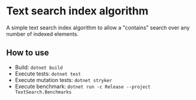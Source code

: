 # Text search index algorithm

A simple text search index algorithm to allow a "contains" search over any number of indexed elements.

## How to use

- Build: `dotnet build`
- Execute tests: `dotnet test`
- Execute mutation tests: `dotnet stryker`
- Execute benchmark: `dotnet run -c Release --project TextSearch.Benchmarks`